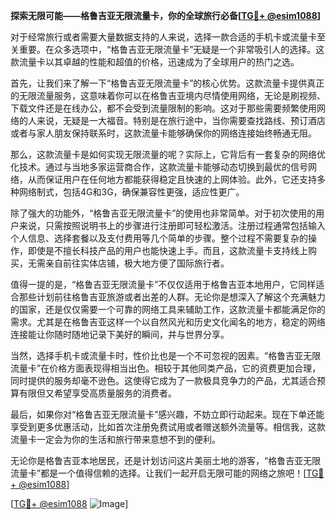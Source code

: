 **探索无限可能——格鲁吉亚无限流量卡，你的全球旅行必备[[TG💪+ @esim1088](https://t.me/s/esim1088)]**

对于经常旅行或者需要大量数据支持的人来说，选择一款合适的手机卡或流量卡至关重要。在众多选项中，“格鲁吉亚无限流量卡”无疑是一个非常吸引人的选择。这款流量卡以其卓越的性能和超值的价格，迅速成为了全球用户的热门之选。

首先，让我们来了解一下“格鲁吉亚无限流量卡”的核心优势。这款流量卡提供真正的无限流量服务，这意味着你可以在格鲁吉亚境内尽情使用网络，无论是刷视频、下载文件还是在线办公，都不会受到流量限制的影响。这对于那些需要频繁使用网络的人来说，无疑是一大福音。特别是在旅行途中，当你需要查找路线、预订酒店或者与家人朋友保持联系时，这款流量卡能够确保你的网络连接始终畅通无阻。

那么，这款流量卡是如何实现无限流量的呢？实际上，它背后有一套复杂的网络优化技术。通过与当地多家运营商合作，这款流量卡能够动态切换到最优的信号网络，从而保证用户在任何地方都能获得稳定且快速的上网体验。此外，它还支持多种网络制式，包括4G和3G，确保兼容性更强，适应性更广。

除了强大的功能外，“格鲁吉亚无限流量卡”的使用也非常简单。对于初次使用的用户来说，只需按照说明书上的步骤进行注册即可轻松激活。注册过程通常包括输入个人信息、选择套餐以及支付费用等几个简单的步骤。整个过程不需要复杂的操作，即使是不擅长科技产品的用户也能快速上手。而且，这款流量卡支持线上购买，无需亲自前往实体店铺，极大地方便了国际旅行者。

值得一提的是，“格鲁吉亚无限流量卡”不仅仅适用于格鲁吉亚本地用户，它同样适合那些计划前往格鲁吉亚旅游或者出差的人群。无论你是想深入了解这个充满魅力的国家，还是仅仅需要一个可靠的网络工具来辅助工作，这款流量卡都能满足你的需求。尤其是在格鲁吉亚这样一个以自然风光和历史文化闻名的地方，稳定的网络连接能让你随时随地记录下美好的瞬间，并与世界分享。

当然，选择手机卡或流量卡时，性价比也是一个不可忽视的因素。“格鲁吉亚无限流量卡”在价格方面表现得相当出色。相较于其他同类产品，它的资费更加合理，同时提供的服务却毫不逊色。这使得它成为了一款极具竞争力的产品，尤其适合预算有限但又希望享受高质量服务的消费者。

最后，如果你对“格鲁吉亚无限流量卡”感兴趣，不妨立即行动起来。现在下单还能享受到更多优惠活动，比如首次注册免费试用或者赠送额外流量等。相信我，这款流量卡一定会为你的生活和旅行带来意想不到的便利。

无论你是格鲁吉亚本地居民，还是计划访问这片美丽土地的游客，“格鲁吉亚无限流量卡”都是一个值得信赖的选择。让我们一起开启无限可能的网络之旅吧！[[TG💪+ @esim1088](https://t.me/s/esim1088)]

[[TG💪+ @esim1088](https://t.me/s/esim1088) ![Image](https://i.postimg.cc/4NQfJmqS/Snipaste-2025-05-13-00-14-12.png)]